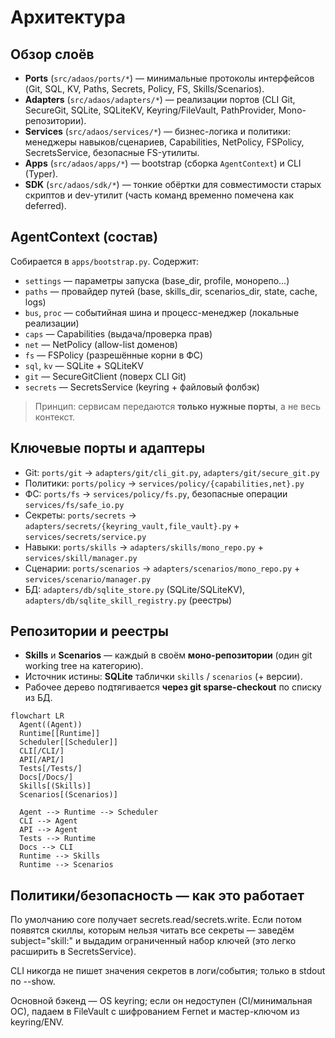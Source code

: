 # Архитектура

## Обзор слоёв

* **Ports** (`src/adaos/ports/*`) — минимальные протоколы интерфейсов (Git, SQL, KV, Paths, Secrets, Policy, FS, Skills/Scenarios).
* **Adapters** (`src/adaos/adapters/*`) — реализации портов (CLI Git, SecureGit, SQLite, SQLiteKV, Keyring/FileVault, PathProvider, Mono-репозитории).
* **Services** (`src/adaos/services/*`) — бизнес-логика и политики: менеджеры навыков/сценариев, Capabilities, NetPolicy, FSPolicy, SecretsService, безопасные FS-утилиты.
* **Apps** (`src/adaos/apps/*`) — bootstrap (сборка `AgentContext`) и CLI (Typer).
* **SDK** (`src/adaos/sdk/*`) — тонкие обёртки для совместимости старых скриптов и dev-утилит (часть команд временно помечена как deferred).

## AgentContext (состав)

Собирается в `apps/bootstrap.py`. Содержит:

* `settings` — параметры запуска (base\_dir, profile, монорепо…)
* `paths` — провайдер путей (base, skills\_dir, scenarios\_dir, state, cache, logs)
* `bus`, `proc` — событийная шина и процесс-менеджер (локальные реализации)
* `caps` — Capabilities (выдача/проверка прав)
* `net` — NetPolicy (allow-list доменов)
* `fs` — FSPolicy (разрешённые корни в ФС)
* `sql`, `kv` — SQLite + SQLiteKV
* `git` — SecureGitClient (поверх CLI Git)
* `secrets` — SecretsService (keyring + файловый фолбэк)

> Принцип: сервисам передаются **только нужные порты**, а не весь контекст.

## Ключевые порты и адаптеры

* Git: `ports/git` → `adapters/git/cli_git.py`, `adapters/git/secure_git.py`
* Политики: `ports/policy` → `services/policy/{capabilities,net}.py`
* ФС: `ports/fs` → `services/policy/fs.py`, безопасные операции `services/fs/safe_io.py`
* Секреты: `ports/secrets` → `adapters/secrets/{keyring_vault,file_vault}.py` + `services/secrets/service.py`
* Навыки: `ports/skills` → `adapters/skills/mono_repo.py` + `services/skill/manager.py`
* Сценарии: `ports/scenarios` → `adapters/scenarios/mono_repo.py` + `services/scenario/manager.py`
* БД: `adapters/db/sqlite_store.py` (SQLite/SQLiteKV), `adapters/db/sqlite_skill_registry.py` (реестры)

## Репозитории и реестры

* **Skills** и **Scenarios** — каждый в своём **моно-репозитории** (один git working tree на категорию).
* Источник истины: **SQLite** таблички `skills` / `scenarios` (+ версии).
* Рабочее дерево подтягивается **через git sparse-checkout** по списку из БД.

```mermaid
flowchart LR
  Agent((Agent))
  Runtime[[Runtime]]
  Scheduler[[Scheduler]]
  CLI[/CLI/]
  API[/API/]
  Tests[/Tests/]
  Docs[/Docs/]
  Skills[(Skills)]
  Scenarios[(Scenarios)]

  Agent --> Runtime --> Scheduler
  CLI --> Agent
  API --> Agent
  Tests --> Runtime
  Docs --> CLI
  Runtime --> Skills
  Runtime --> Scenarios
```

## Политики/безопасность — как это работает

По умолчанию core получает secrets.read/secrets.write. Если потом появятся скиллы, которым нельзя читать все секреты — заведём subject="skill:<id>" и выдадим ограниченный набор ключей (это легко расширить в SecretsService).

CLI никогда не пишет значения секретов в логи/события; только в stdout по --show.

Основной бэкенд — OS keyring; если он недоступен (CI/минимальная ОС), падаем в FileVault с шифрованием Fernet и мастер-ключом из keyring/ENV.
